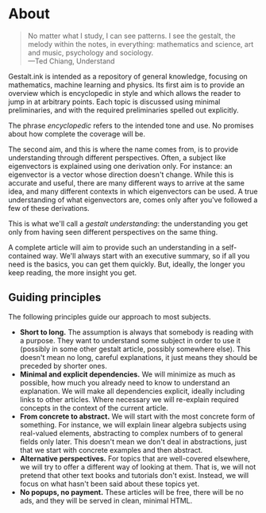 # About

<blockquote>
No matter what I study, I can see patterns. I see the gestalt, the melody within the notes, in everything: mathematics and science, art and music, psychology and sociology. <br/>
&mdash;Ted Chiang, Understand
</blockquote>

Gestalt.ink is intended as a repository of general knowledge, focusing on mathematics, machine learning and physics. Its first aim is to provide an overview which is encyclopedic in style and which allows the reader to jump in at arbitrary points. Each topic is discussed using minimal preliminaries, and with the required preliminaries spelled out explicitly.

<aside>The phrase <em>encyclopedic</em> refers to the intended tone and use. No promises about how complete the coverage will be.
</aside>

The second aim, and this is where the name comes from, is to provide understanding through different perspectives. Often, a subject like eigenvectors is explained using one derivation only. For instance: an eigenvector is a vector whose direction doesn't change. While this is accurate and useful, there are many different ways to arrive at the same idea, and many different contexts in which eigenvectors can be used. A true understanding of what eigenvectors are, comes only after you've followed a few of these derivations.

This is what we'll call a _gestalt understanding_: the understanding you get only from having seen different perspectives on the same thing.

A complete article will aim to provide such an understanding in a self-contained way. We'll always start with an executive summary, so if all you need is the basics, you can get them quickly. But, ideally, the longer you keep reading, the more insight you get.

## Guiding principles

The following principles guide our approach to most subjects.
* **Short to long.** The assumption is always that somebody is reading with a purpose. They want to understand some subject in order to use it (possibly in some other gestalt article, possibly somewhere else). This doesn't mean no long, careful explanations, it just means they should be preceded by shorter ones.
* **Minimal and explicit dependencies.** We will minimize as much as possible, how much you already need to know to understand an explanation. We will make all dependencies explicit, ideally including links to other articles. Where necessary we will re-explain required concepts in the context of the current article.
* **From concrete to abstract.** We will start with the most concrete form of something. For instance, we will explain linear algebra subjects using real-valued elements, abstracting to complex numbers of to general fields only later. This doesn't mean we don't deal in abstractions, just that we start with concrete examples and then abstract.
* **Alternative perspectives.** For topics that are well-covered elsewhere, we will try to offer a different way of looking at them. That is, we will not pretend that other text books and tutorials don't exist. Instead, we will focus on what hasn't been said about these topics yet.
* **No popups, no payment.** These articles will be free, there will be no ads, and they will be served in clean, minimal HTML.
